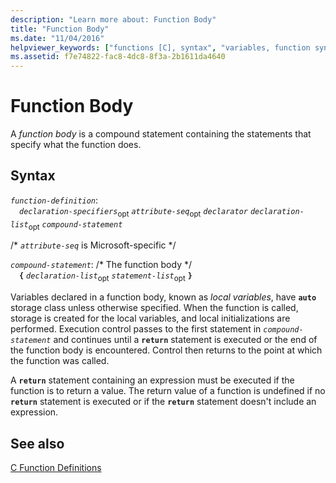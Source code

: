 ```yaml
---
description: "Learn more about: Function Body"
title: "Function Body"
ms.date: "11/04/2016"
helpviewer_keywords: ["functions [C], syntax", "variables, function syntax", "function definitions, function body", "function body"]
ms.assetid: f7e74822-fac8-4dc8-8f3a-2b1611da4640
---
```

# Function Body

A *function body* is a compound statement containing the statements that specify what the function does.

## Syntax

*`function-definition`*:\
&emsp;*`declaration-specifiers`*<sub>opt</sub> *`attribute-seq`*<sub>opt</sub> *`declarator`* *`declaration-list`*<sub>opt</sub> *`compound-statement`*

/\* *`attribute-seq`* is Microsoft-specific \*/

*`compound-statement`*: /\* The function body \*/\
&emsp;**`{`** *`declaration-list`*<sub>opt</sub> *`statement-list`*<sub>opt</sub> **`}`**

Variables declared in a function body, known as *local variables*, have **`auto`** storage class unless otherwise specified. When the function is called, storage is created for the local variables, and local initializations are performed. Execution control passes to the first statement in *`compound-statement`* and continues until a **`return`** statement is executed or the end of the function body is encountered. Control then returns to the point at which the function was called.

A **`return`** statement containing an expression must be executed if the function is to return a value. The return value of a function is undefined if no **`return`** statement is executed or if the **`return`** statement doesn't include an expression.

## See also

[C Function Definitions](../c-language/c-function-definitions.md)
